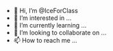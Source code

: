 - 👋 Hi, I’m @IceForClass
- 👀 I’m interested in ...
- 🌱 I’m currently learning ...
- 💞️ I’m looking to collaborate on ...
- 📫 How to reach me ...

<!---
IceForClass/IceForClass is a ✨ special ✨ repository because its `README.md` (this file) appears on your GitHub profile.
You can click the Preview link to take a look at your changes.
--->

